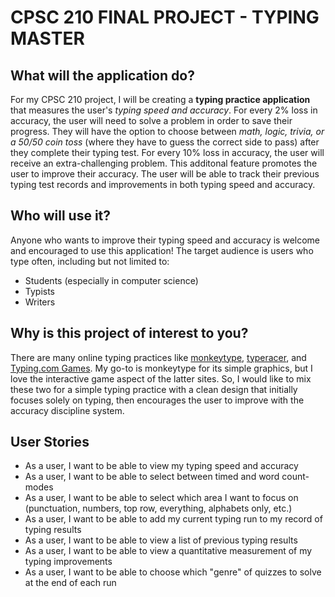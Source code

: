 # CPSC 210 FINAL PROJECT - TYPING MASTER

## What will the application do?
For my CPSC 210 project, I will be creating a **typing practice application** that measures the user's *typing speed and accuracy*. For every 2% loss in accuracy, the user will need to solve a problem in order to save their progress. They will have the option to choose between *math, logic, trivia, or a 50/50 coin toss* (where they have to guess the correct side to pass) after they complete their typing test. For every 10% loss in accuracy, the user will receive an extra-challenging problem. This additonal feature promotes the user to improve their accuracy. The user will be able to track their previous typing test records and improvements in both typing speed and accuracy. 

## Who will use it?
Anyone who wants to improve their typing speed and accuracy is welcome and encouraged to use this application! 
The target audience is users who type often, including but not limited to:
- Students (especially in computer science)
- Typists
- Writers

## Why is this project of interest to you?
There are many online typing practices like [monkeytype](https://monkeytype.com/), [typeracer](https://play.typeracer.com/), and [Typing.com Games](https://www.typing.com/student/games). My go-to is monkeytype for its simple graphics, but I love the interactive game aspect of the latter sites. So, I would like to mix these two for a simple typing practice with a clean design that initially focuses solely on typing, then encourages the user to improve with the accuracy discipline system. 


## User Stories
- As a user, I want to be able to view my typing speed and accuracy 
- As a user, I want to be able to select between timed and word count-modes
- As a user, I want to be able to select which area I want to focus on (punctuation, numbers, top row, everything, alphabets only, etc.)
- As a user, I want to be able to add my current typing run to my record of typing results
- As a user, I want to be able to view a list of previous typing results
- As a user, I want to be able to view a quantitative measurement of my typing improvements
- As a user, I want to be able to choose which "genre" of quizzes to solve at the end of each run
